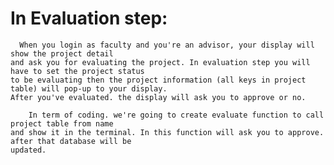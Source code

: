 # In Evaluation step:
      When you login as faculty and you're an advisor, your display will show the project detail
    and ask you for evaluating the project. In evaluation step you will have to set the project status
    to be evaluating then the project information (all keys in project table) will pop-up to your display.
    After you've evaluated. the display will ask you to approve or no.
    
        In term of coding. we're going to create evaluate function to call project table from name
    and show it in the terminal. In this function will ask you to approve. after that database will be
    updated.
    